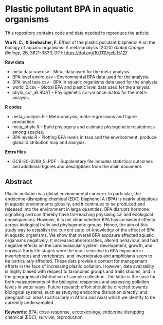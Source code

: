 # Plastic pollutant BPA in aquatic organisms

This repository contains code and data needed to reproduce the article:

**Wu N. C., & Seebacher, F.** Effect of the plastic pollutant bisphenol A on the biology of aquatic organisms: A meta-analysis (2020) *Global Change Biology*, 26, 3821-3833, DOI: https://doi.org/10.1111/gcb.15127

**Raw data**
- meta data raw.csv    - Meta-data used for the meta-analysis.
- BPA level enviro.csv - Environmental BPA data used for the analysis.
- BPA level taxa.csv   - BPA in aquatic organisms data used for the analysis.
- world_2.csv          - Global BPA and plastic level data used for the analysis.
- phylo_cor_all.RDAT   - Phylogenetic co-variance matrix for the meta-analysis.

**R codes**
- meta_analysis.R      - Meta-analysis, meta-regressions and figure production.
- meta_phylo.R         - Build phylogeny and estimate phylogenetic relatedness among species.
- BPA levels.R         - Plotting BPA levels in taxa and the envrironment, produce global distribution map and analysis.

**Extra files**
- GCB-20-0299_SI.PDF - Supplemtary file includes statistical outcomes and additional figures and descriptions from the main document.

## Abstract
Plastic pollution is a global environmental concern. In particular, the endocrine-disrupting chemical (EDC) bisphenol A (BPA) is nearly ubiquitous in aquatic environments globally, and it continues to be produced and released into the environment in large quantities. BPA disrupts hormone signalling and can thereby have far-reaching physiological and ecological consequences. However, it is not clear whether BPA has consistent effects across biological traits and phylogenetic groups. Hence, the aim of this study was to establish the current state-of-knowledge of the effect of BPA in aquatic organisms. We show that overall BPA exposure affected aquatic organisms negatively. It increased abnormalities, altered behaviour, and had negative effects on the cardiovascular system, development, growth, and survival. Early life stages were the most sensitive to BPA exposure in invertebrates and vertebrates, and invertebrates and amphibians seem to be particularly affected. These data provide a context for management efforts in the face of increasing plastic pollution. However, data availability is highly biased with respect to taxonomic groups and traits studies, and in the geographical distribution of sample collection. The latter is the case for both measurements of the biological responses and assessing pollution levels in water ways. Future research effort should be directed towards biological systems, such as studying endocrine disruption directly, and geographical areas (particularly in Africa and Asia) which we identify to be currently undersampled.

**Keywords:** BPA, dose-response, ecotoxicology, endocrine disrupting chemical (EDC), survival, reproduction

